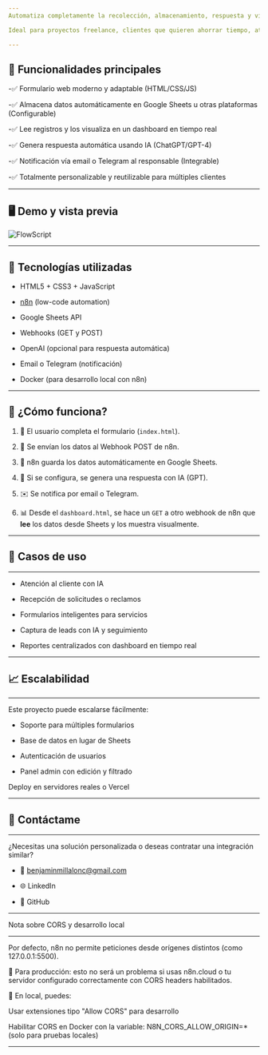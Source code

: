 ```yaml
---
Automatiza completamente la recolección, almacenamiento, respuesta y visualización de datos desde formularios web utilizando [n8n](https://n8n.io/), Google Sheets y OpenAI.

Ideal para proyectos freelance, clientes que quieren ahorrar tiempo, atención al cliente inteligente, y negocios que buscan una solución económica pero poderosa sin pagar plataformas externas.

---
```

## 🌟 Funcionalidades principales


-✅ Formulario web moderno y adaptable (HTML/CSS/JS)

-✅ Almacena datos automáticamente en Google Sheets u otras plataformas (Configurable)

-✅ Lee registros y los visualiza en un dashboard en tiempo real

-✅ Genera respuesta automática usando IA (ChatGPT/GPT-4)

-✅ Notificación vía email o Telegram al responsable (Integrable)

-✅ Totalmente personalizable y reutilizable para múltiples clientes

---
🖥️ Demo y vista previa
-

![FlowScript](https://github.com/user-attachments/assets/2fd3832f-3922-4ffc-b3d9-8f7527dc259b)





---
## 🧩 Tecnologías utilizadas


- HTML5 + CSS3 + JavaScript
  
- [n8n](https://n8n.io/) (low-code automation)
  
- Google Sheets API
  
- Webhooks (GET y POST)
  
- OpenAI (opcional para respuesta automática)
  
- Email o Telegram (notificación)
  
- Docker (para desarrollo local con n8n)

---
## 📌 ¿Cómo funciona?


1. 🧾 El usuario completa el formulario (`index.html`).

2. 🔗 Se envían los datos al Webhook POST de n8n.

3. 📄 n8n guarda los datos automáticamente en Google Sheets.

4. 🧠 Si se configura, se genera una respuesta con IA (GPT).

5. ✉️ Se notifica por email o Telegram.

6. 📊 Desde el `dashboard.html`, se hace un `GET` a otro webhook de n8n que **lee** los datos desde Sheets y los muestra visualmente.

---
🎯 Casos de uso
-

---
- Atención al cliente con IA

- Recepción de solicitudes o reclamos

- Formularios inteligentes para servicios

- Captura de leads con IA y seguimiento

- Reportes centralizados con dashboard en tiempo real
---
📈 Escalabilidad
-

---
Este proyecto puede escalarse fácilmente:

- Soporte para múltiples formularios

- Base de datos en lugar de Sheets

- Autenticación de usuarios

- Panel admin con edición y filtrado

Deploy en servidores reales o Vercel

---
🙌 Contáctame
-

---
¿Necesitas una solución personalizada o deseas contratar una integración similar?

- 📩 benjaminmillalonc@gmail.com

- 🌐 LinkedIn
  
- 🐙 GitHub

---
Nota sobre CORS y desarrollo local

---
Por defecto, n8n no permite peticiones desde orígenes distintos (como 127.0.0.1:5500).

🔐 Para producción: esto no será un problema si usas n8n.cloud o tu servidor configurado correctamente con CORS headers habilitados.

🔧 En local, puedes:

Usar extensiones tipo "Allow CORS" para desarrollo

Habilitar CORS en Docker con la variable:
N8N_CORS_ALLOW_ORIGIN=* (solo para pruebas locales)

---
